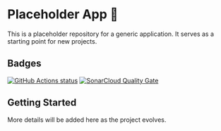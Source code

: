 # Placeholder App 🐎

This is a placeholder repository for a generic application. It serves as a starting point for new projects.

## Badges

[![GitHub Actions status](https://github.com/your-username/your-repo/workflows/CI/badge.svg)](https://github.com/your-username/your-repo/actions)
[![SonarCloud Quality Gate](https://sonarcloud.io/api/project_badges/measure?project=your-username_your-repo&metric=alert_status)](https://sonarcloud.io/dashboard?id=your-username_your-repo)

## Getting Started

More details will be added here as the project evolves.
